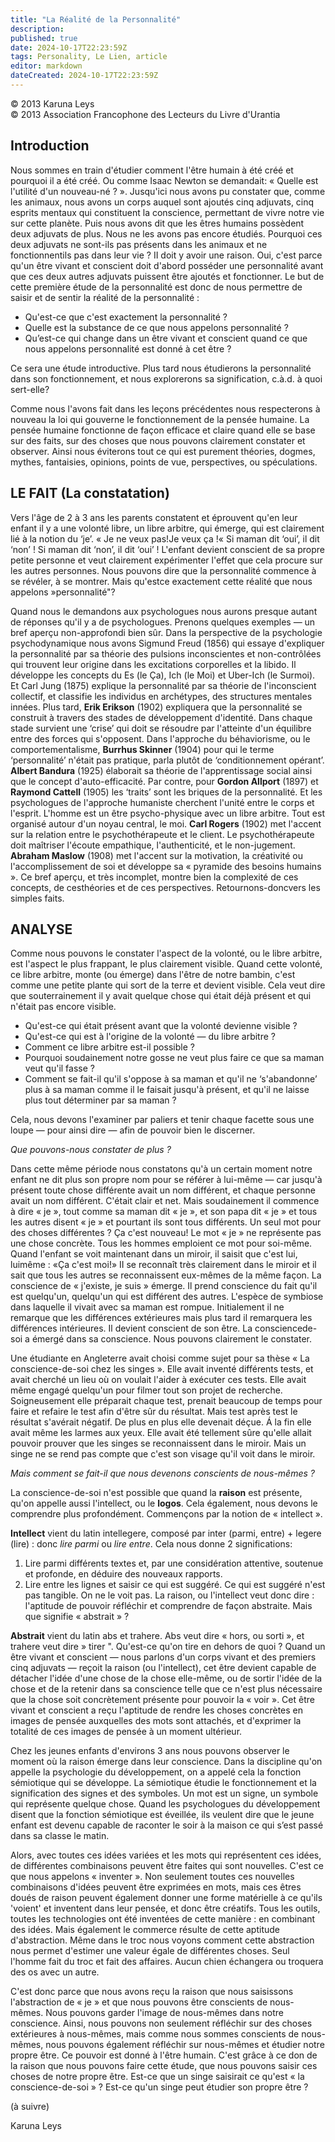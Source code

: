 ```yaml
---
title: "La Réalité de la Personnalité"
description: 
published: true
date: 2024-10-17T22:23:59Z
tags: Personality, Le Lien, article
editor: markdown
dateCreated: 2024-10-17T22:23:59Z
---
```


<p class="v-card v-sheet theme--light grey lighten-3 px-2">© 2013 Karuna Leys<br>© 2013 Association Francophone des Lecteurs du Livre d'Urantia</p>

## Introduction

Nous sommes en train d'étudier comment l'être humain à été créé et pourquoi il a été créé. Ou comme Isaac Newton se demandait: « Quelle est l'utilité d'un nouveau-né ? ». Jusqu'ici nous avons pu constater que, comme les animaux, nous avons un corps auquel sont ajoutés cinq adjuvats, cinq esprits mentaux qui constituent la conscience, permettant de vivre notre vie sur cette planète. Puis nous avons dit que les êtres humains possèdent deux adjuvats de plus. Nous ne les avons pas encore étudiés. Pourquoi ces deux adjuvats ne sont-ils pas présents dans les animaux et ne fonctionnentils pas dans leur vie ? II doit y avoir une raison. Oui, c'est parce qu'un être vivant et conscient doit d'abord posséder une personnalité avant que ces deux autres adjuvats puissent être ajoutés et fonctionner. Le but de cette première étude de la personnalité est donc de nous permettre de saisir et de sentir la réalité de la personnalité :

- Qu'est-ce que c'est exactement la personnalité ?
- Quelle est la substance de ce que nous appelons personnalité ?
- Qu’est-ce qui change dans un être vivant et conscient quand ce que nous appelons personnalité est donné à cet être ?

Ce sera une étude introductive. Plus tard nous étudierons la personnalité dans son fonctionnement, et nous explorerons sa signification, c.à.d. à quoi sert-elle?

Comme nous l'avons fait dans les leçons précédentes nous respecterons à nouveau la loi qui gouverne le fonctionnement de la pensée humaine. La pensée humaine fonctionne de façon efficace et claire quand elle se base sur des faits, sur des choses que nous pouvons clairement constater et observer. Ainsi nous éviterons tout ce qui est purement théories, dogmes, mythes, fantaisies, opinions, points de vue, perspectives, ou spéculations.

## LE FAIT (La constatation)

Vers l'âge de 2 à 3 ans les parents constatent et éprouvent qu'en leur enfant il y a une volonté libre, un libre arbitre, qui émerge, qui est clairement lié à la notion du ‘je’. « Je ne veux pas!Je veux ça !« Si maman dit ‘oui’, il dit ‘non’ ! Si maman dit ‘non’, il dit ‘oui’ ! L'enfant devient conscient de sa propre petite personne et veut clairement expérimenter l'effet que cela procure sur les autres personnes. Nous pouvons dire que la personnalité commence à se révéler, à se montrer. Mais qu'estce exactement cette réalité que nous appelons »personnalité"?

Quand nous le demandons aux psychologues nous aurons presque autant de réponses qu'il y a de psychologues. Prenons quelques exemples — un bref aperçu non-approfondi bien sûr. Dans la perspective de la psychologie psychodynamique nous avons Sigmund Freud (1856) qui essaye d'expliquer la personnalité par sa théorie des pulsions inconscientes et non-contrôlées qui trouvent leur origine dans les excitations corporelles et la libido. Il développe les concepts du Es (le Ça), Ich (le Moi) et Uber-Ich (le Surmoi). Et Carl Jung (1875) explique la personnalité par sa théorie de l'inconscient collectif, et classifie les individus en archétypes, des structures mentales innées. Plus tard, **Erik Erikson** (1902) expliquera que la personnalité se construit à travers des stades de développement d'identité. Dans chaque stade survient une ‘crise’ qui doit se résoudre par l'atteinte d'un équilibre entre des forces qui s'opposent. Dans l'approche du béhaviorisme, ou le comportementalisme, **Burrhus Skinner** (1904) pour qui le terme ‘personnalité’ n'était pas pratique, parla plutôt de ‘conditionnement opérant’. **Albert Bandura** (1925) élaborait sa théorie de l'apprentissage social ainsi que le concept d'auto-efficacité. Par contre, pour **Gordon Allport** (1897) et **Raymond Cattell** (1905) les ‘traits’ sont les briques de la personnalité. Et les psychologues de l'approche humaniste cherchent l'unité entre le corps et l'esprit. L'homme est un être psycho-physique avec un libre arbitre. Tout est organisé autour d'un noyau central, le moi. **Carl Rogers** (1902) met l'accent sur la relation entre le psychothérapeute et le client. Le psychothérapeute doit maîtriser l'écoute empathique, l'authenticité, et le non-jugement. **Abraham Maslow** (1908) met l'accent sur la motivation, la créativité ou l'accomplissement de soi et développe sa « pyramide des besoins humains ». Ce bref aperçu, et très incomplet, montre bien la complexité de ces concepts, de cesthéories et de ces perspectives. Retournons-doncvers les simples faits.

## ANALYSE

Comme nous pouvons le constater l'aspect de la volonté, ou le libre arbitre, est l'aspect le plus frappant, le plus clairement visible. Quand cette volonté, ce libre arbitre, monte (ou émerge) dans l'être de notre bambin, c'est comme une petite plante qui sort de la terre et devient visible. Cela veut dire que souterrainement il y avait quelque chose qui était déjà présent et qui n'était pas encore visible.

- Qu'est-ce qui était présent avant que la volonté devienne visible ?
- Qu'est-ce qui est à l'origine de la volonté — du libre arbitre ?
- Comment ce libre arbitre est-il possible ?
- Pourquoi soudainement notre gosse ne veut plus faire ce que sa maman veut qu'il fasse ?
- Comment se fait-il qu'il s'oppose à sa maman et qu'il ne ‘s'abandonne’ plus à sa maman comme il le faisait jusqu'à présent, et qu'il ne laisse plus tout déterminer par sa maman ?

Cela, nous devons l'examiner par paliers et tenir chaque facette sous une loupe — pour ainsi dire — afin de pouvoir bien le discerner.


_Que pouvons-nous constater de plus ?_

Dans cette même période nous constatons qu'à un certain moment notre enfant ne dit plus son propre nom pour se référer à lui-même — car jusqu'à présent toute chose différente avait un nom différent, et chaque personne avait un nom différent. C'était clair et net. Mais soudainement il commence à dire « je », tout comme sa maman dit « je », et son papa dit « je » et tous les autres disent « je » et pourtant ils sont tous différents. Un seul mot pour des choses différentes ? Ça c'est nouveau! Le mot « je » ne représente pas une chose concrète. Tous les hommes emploient ce mot pour soi-même. Quand l'enfant se voit maintenant dans un miroir, il saisit que c'est lui, luimême : «Ça c'est moi!» II se reconnaît très clairement dans le miroir et il sait que tous les autres se reconnaissent eux-mêmes de la même façon. La conscience de « j'existe, je suis » émerge. Il prend conscience du fait qu'il est quelqu'un, quelqu'un qui est différent des autres. L'espèce de symbiose dans laquelle il vivait avec sa maman est rompue. Initialement il ne remarque que les différences extérieures mais plus tard il remarquera les différences intérieures. Il devient conscient de son être. La consciencede-soi a émergé dans sa conscience. Nous pouvons clairement le constater.

Une étudiante en Angleterre avait choisi comme sujet pour sa thèse « La conscience-de-soi chez les singes ». Elle avait inventé différents tests, et avait cherché un lieu où on voulait l'aider à exécuter ces tests. Elle avait même engagé quelqu'un pour filmer tout son projet de recherche. Soigneusement elle préparait chaque test, prenait beaucoup de temps pour faire et refaire le test afin d'être sûr du résultat. Mais test après test le résultat s'avérait négatif. De plus en plus elle devenait déçue. Á la fin elle avait même les larmes aux yeux. Elle avait été tellement sûre qu'elle allait pouvoir prouver que les singes se reconnaissent dans le miroir. Mais un singe ne se rend pas compte que c'est son visage qu'il voit dans le miroir.

_Mais comment se fait-il que nous devenons conscients de nous-mêmes ?_

La conscience-de-soi n'est possible que quand la **raison** est présente, qu'on appelle aussi l'intellect, ou le **logos**. Cela également, nous devons le comprendre plus profondément. Commençons par la notion de « intellect ».

**Intellect** vient du latin intellegere, composé par inter (parmi, entre) + legere (lire) : donc _lire parmi_ ou _lire entre_. Cela nous donne 2 significations:
1. Lire parmi différents textes et, par une considération attentive, soutenue et profonde, en déduire des nouveaux rapports.
2. Lire entre les lignes et saisir ce qui est suggéré. Ce qui est suggéré n'est pas tangible. On ne le voit pas. La raison, ou l'intellect veut donc dire : l'aptitude de pouvoir réfléchir et comprendre de façon abstraite. Mais que signifie « abstrait » ?

**Abstrait** vient du latin abs et trahere. Abs veut dire « hors, ou sorti », et trahere veut dire » tirer ". Qu'est-ce qu'on tire en dehors de quoi ? Quand un être vivant et conscient — nous parlons d'un corps vivant et des premiers cinq adjuvats — reçoit la raison (ou l'intellect), cet être devient capable de détacher l'idée d'une chose de la chose elle-même, ou de sortir l'idée de la chose et de la retenir dans sa conscience telle que ce n'est plus nécessaire que la chose soit concrètement présente pour pouvoir la « voir ». Cet être vivant et conscient a reçu l'aptitude de rendre les choses concrètes en images de pensée auxquelles des mots sont attachés, et d'exprimer la totalité de ces images de pensée à un moment ultérieur.

Chez les jeunes enfants d'environs 3 ans nous pouvons observer le moment où la raison émerge dans leur conscience. Dans la discipline qu'on appelle la psychologie du développement, on a appelé cela la fonction sémiotique qui se développe. La sémiotique étudie le fonctionnement et la signification des signes et des symboles. Un mot est un signe, un symbole qui représente quelque chose. Quand les psychologues du développement disent que la fonction sémiotique est éveillée, ils veulent dire que le jeune enfant est devenu capable de raconter le soir à la maison ce qui s’est passé dans sa classe le matin.

Alors, avec toutes ces idées variées et les mots qui représentent ces idées, de différentes combinaisons peuvent être faites qui sont nouvelles. C'est ce que nous appelons « inventer ». Non seulement toutes ces nouvelles combinaisons d'idées peuvent être exprimées en mots, mais ces êtres doués de raison peuvent également donner une forme matérielle à ce qu'ils 'voient' et inventent dans leur pensée, et donc être créatifs. Tous les outils, toutes les technologies ont été inventées de cette manière : en combinant des idées. Mais également le commerce résulte de cette aptitude d'abstraction. Même dans le troc nous voyons comment cette abstraction nous permet d'estimer une valeur égale de différentes choses. Seul l'homme fait du troc et fait des affaires. Aucun chien échangera ou troquera des os avec un autre.

C'est donc parce que nous avons reçu la raison que nous saisissons l'abstraction de « je » et que nous pouvons être conscients de nous-mêmes. Nous pouvons garder l'image de nous-mêmes dans notre conscience. Ainsi, nous pouvons non seulement réfléchir sur des choses extérieures à nous-mêmes, mais comme nous sommes conscients de nous-mêmes, nous pouvons également réfléchir sur nous-mêmes et étudier notre propre être. Ce pouvoir est donné à l'être humain. C'est grâce à ce don de la raison que nous pouvons faire cette étude, que nous pouvons saisir ces choses de notre propre être. Est-ce que un singe saisirait ce qu'est « la conscience-de-soi » ? Est-ce qu'un singe peut étudier son propre être ?

(à suivre)

Karuna Leys